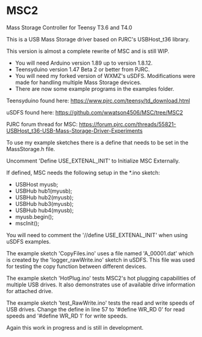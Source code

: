 # MSC2
Mass Storage Controller for Teensy T3.6 and T4.0

This is a USB Mass Storage driver based on PJRC's USBHost_t36 library.

This version is almost a complete rewrite of MSC and is still WIP.

- You will need Arduino version 1.89 up to version 1.8.12.
- Teensyduino version 1.47 Beta 2 or better from PJRC.
- You will need my forked version of WXMZ's uSDFS. Modifications
  were made for handling multiple Mass Storage devices.
- There are now some example programs in the examples folder.

Teensyduino found here: https://www.pjrc.com/teensy/td_download.html

uSDFS found here: https://github.com/wwatson4506/MSC/tree/MSC2

PJRC forum thread for MSC: https://forum.pjrc.com/threads/55821-USBHost_t36-USB-Mass-Storage-Driver-Experiments

To use my example sketches there is a define that needs to be set in the MassStorage.h file.

Uncomment 'Define USE_EXTENAL_INIT' to Initialize MSC Externally.

If defined, MSC needs the following setup in the *.ino sketch:
- USBHost myusb;
- USBHub hub1(myusb);
- USBHub hub2(myusb);
- USBHub hub3(myusb);
- USBHub hub4(myusb);
- myusb.begin();
- mscInit();

You will need to comment the '//define USE_EXTENAL_INIT' when using uSDFS examples.

The example sketch 'CopyFiles.ino' uses a file named 'A_00001.dat' which is created by the 'logger_rawWrite.ino' sketch in uSDFS. This file was used for testing the copy function between different devices.

The example sketch 'HotPlug.ino' tests MSC2's hot plugging capabilities of multiple USB drives. It also demonstrates use of available drive information for attached drive.

The example sketch 'test_RawWrite.ino' tests the read and write speeds of USB drives. Change the define in line 57 to '#define WR_RD 0' for read speeds and '#define WR_RD 1' for write speeds.

Again this work in progress and is still in development.


